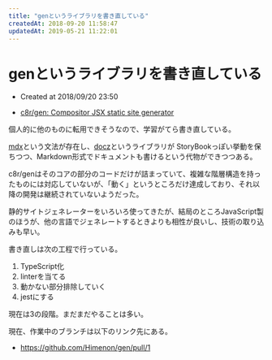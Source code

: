 ```yaml
---
title: "genというライブラリを書き直している"
createdAt: 2018-09-20 11:58:47
updatedAt: 2019-05-21 11:22:01
---
```


# genというライブラリを書き直している

* Created at 2018/09/20 23:50

* [c8r/gen: Compositor JSX static site generator](https://github.com/c8r/gen)

個人的に他のものに転用できそうなので、学習がてら書き直している。

[mdx](https://github.com/mdx-js/mdx)という文法が存在し、[docz](https://github.com/pedronauck/docz/stargazers/)というライブラリが
StoryBookっぽい挙動を保ちつつ、Markdown形式でドキュメントも書けるという代物ができつつある。

c8r/genはそのコアの部分のコードだけが詰まっていて、複雑な階層構造を持ったものには対応していないが、「動く」というところだけ達成しており、それ以降の開発は継続されていないようだった。

静的サイトジェネレーターをいろいろ使ってきたが、結局のところJavaScript製のほうが、他の言語でジェネレートするときよりも相性が良いし、技術の取り込みも早い。

書き直しは次の工程で行っている。

1. TypeScript化
2. linterを当てる
3. 動かない部分排除していく
4. jestにする

現在は3の段階。まだまだやることは多い。

現在、作業中のブランチは以下のリンク先にある。

* <https://github.com/Himenon/gen/pull/1>
